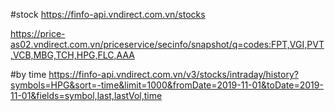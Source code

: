 #stock
https://finfo-api.vndirect.com.vn/stocks

https://price-as02.vndirect.com.vn/priceservice/secinfo/snapshot/q=codes:FPT,VGI,PVT,VCB,MBG,TCH,HPG,FLC,AAA

#by time
https://finfo-api.vndirect.com.vn/v3/stocks/intraday/history?symbols=HPG&sort=-time&limit=1000&fromDate=2019-11-01&toDate=2019-11-01&fields=symbol,last,lastVol,time



